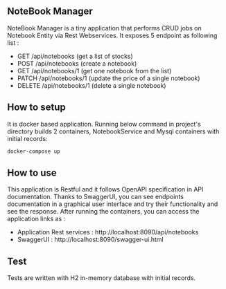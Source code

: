 
## NoteBook Manager

NoteBook Manager is a tiny application that performs CRUD jobs on Notebook Entity via Rest Webservices.
It exposes 5 endpoint as following list :

- GET /api/notebooks (get a list of stocks)
- POST /api/notebooks (create a notebook)
- GET /api/notebooks/1 (get one notebook from the list)
- PATCH /api/notebooks/1 (update the price of a single notebook)
- DELETE /api/notebooks/1 (delete a single notebook)

## How to setup
It is docker based application. Running below command in project's directory builds 2 containers, NotebookService and Mysql containers with initial records:

```bash
docker-compose up
```


## How to use
This application is Restful and it follows OpenAPI specification in API documentation. Thanks to SwaggerUI, you can see endpoints documentation in a graphical user interface and try their functionality and see the response. After running the containers, you can access the application links as :

- Application Rest services : http://localhost:8090/api/notebooks
- SwaggerUI : http://localhost:8090/swagger-ui.html



## Test

Tests are written with H2 in-memory database with initial records.